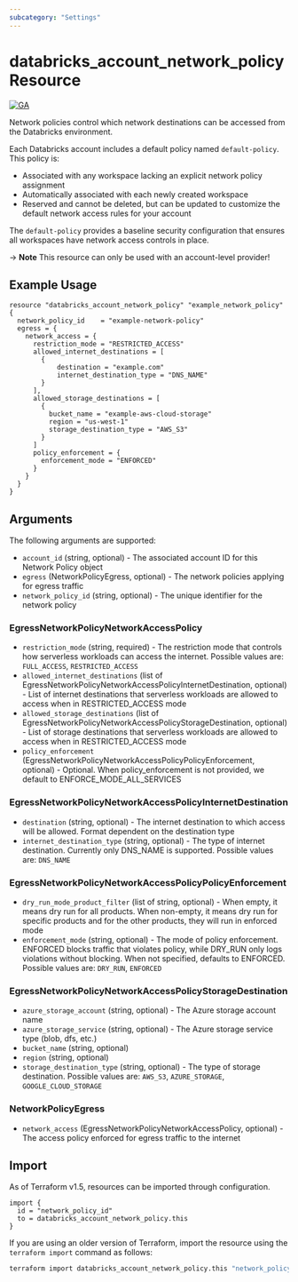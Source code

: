 ```yaml
---
subcategory: "Settings"
---
```

# databricks_account_network_policy Resource
[![GA](https://img.shields.io/badge/Release_Stage-GA-green)](https://docs.databricks.com/aws/en/release-notes/release-types)

Network policies control which network destinations can be accessed from the Databricks environment. 

Each Databricks account includes a default policy named `default-policy`. This policy is:

- Associated with any workspace lacking an explicit network policy assignment
- Automatically associated with each newly created workspace
- Reserved and cannot be deleted, but can be updated to customize the default network access rules for your account

The `default-policy` provides a baseline security configuration that ensures all workspaces have network access controls in place.

-> **Note** This resource can only be used with an account-level provider!

## Example Usage
```hcl
resource "databricks_account_network_policy" "example_network_policy" {
  network_policy_id    = "example-network-policy"
  egress = {
    network_access = {
      restriction_mode = "RESTRICTED_ACCESS"
      allowed_internet_destinations = [
        {
            destination = "example.com"
            internet_destination_type = "DNS_NAME"
        }
      ],
      allowed_storage_destinations = [
        {
          bucket_name = "example-aws-cloud-storage"
          region = "us-west-1"
          storage_destination_type = "AWS_S3"
        }
      ]
      policy_enforcement = {
        enforcement_mode = "ENFORCED"
      }
    }
  }
}
```

## Arguments
The following arguments are supported:
* `account_id` (string, optional) - The associated account ID for this Network Policy object
* `egress` (NetworkPolicyEgress, optional) - The network policies applying for egress traffic
* `network_policy_id` (string, optional) - The unique identifier for the network policy

### EgressNetworkPolicyNetworkAccessPolicy
* `restriction_mode` (string, required) - The restriction mode that controls how serverless workloads can access the internet. Possible values are: `FULL_ACCESS`, `RESTRICTED_ACCESS`
* `allowed_internet_destinations` (list of EgressNetworkPolicyNetworkAccessPolicyInternetDestination, optional) - List of internet destinations that serverless workloads are allowed to access when in RESTRICTED_ACCESS mode
* `allowed_storage_destinations` (list of EgressNetworkPolicyNetworkAccessPolicyStorageDestination, optional) - List of storage destinations that serverless workloads are allowed to access when in RESTRICTED_ACCESS mode
* `policy_enforcement` (EgressNetworkPolicyNetworkAccessPolicyPolicyEnforcement, optional) - Optional. When policy_enforcement is not provided, we default to ENFORCE_MODE_ALL_SERVICES

### EgressNetworkPolicyNetworkAccessPolicyInternetDestination
* `destination` (string, optional) - The internet destination to which access will be allowed. Format dependent on the destination type
* `internet_destination_type` (string, optional) - The type of internet destination. Currently only DNS_NAME is supported. Possible values are: `DNS_NAME`

### EgressNetworkPolicyNetworkAccessPolicyPolicyEnforcement
* `dry_run_mode_product_filter` (list of string, optional) - When empty, it means dry run for all products.
  When non-empty, it means dry run for specific products and for the other products, they will run in enforced mode
* `enforcement_mode` (string, optional) - The mode of policy enforcement. ENFORCED blocks traffic that violates policy,
  while DRY_RUN only logs violations without blocking. When not specified,
  defaults to ENFORCED. Possible values are: `DRY_RUN`, `ENFORCED`

### EgressNetworkPolicyNetworkAccessPolicyStorageDestination
* `azure_storage_account` (string, optional) - The Azure storage account name
* `azure_storage_service` (string, optional) - The Azure storage service type (blob, dfs, etc.)
* `bucket_name` (string, optional)
* `region` (string, optional)
* `storage_destination_type` (string, optional) - The type of storage destination. Possible values are: `AWS_S3`, `AZURE_STORAGE`, `GOOGLE_CLOUD_STORAGE`

### NetworkPolicyEgress
* `network_access` (EgressNetworkPolicyNetworkAccessPolicy, optional) - The access policy enforced for egress traffic to the internet



## Import
As of Terraform v1.5, resources can be imported through configuration.
```hcl
import {
  id = "network_policy_id"
  to = databricks_account_network_policy.this
}
```

If you are using an older version of Terraform, import the resource using the `terraform import` command as follows:
```sh
terraform import databricks_account_network_policy.this "network_policy_id"
```